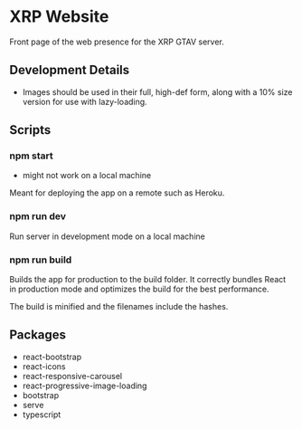 # XRP Website
Front page of the web presence for the XRP GTAV server.

## Development Details
* Images should be used in their full, high-def form, along with a 10% size version for use with lazy-loading.

## Scripts
### **npm start**
* might not work on a local machine

Meant for deploying the app on a remote such as Heroku.

### **npm run dev**
Run server in development mode on a local machine

### **npm run build**
Builds the app for production to the build folder.
It correctly bundles React in production mode and optimizes the build for the best performance.

The build is minified and the filenames include the hashes.


## Packages
 - react-bootstrap
 - react-icons
 - react-responsive-carousel
 - react-progressive-image-loading
 - bootstrap
 - serve
 - typescript
